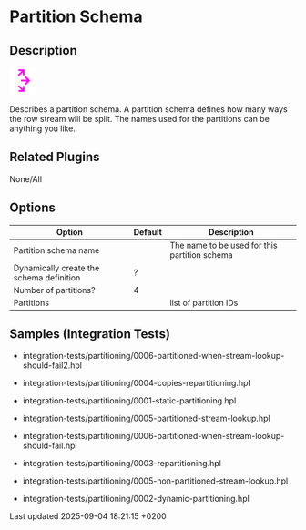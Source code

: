 <div id="header">

# Partition Schema

</div>

<div id="content">

<div class="sect1">

## Description

<div class="sectionbody">

<div class="paragraph">

<span class="image">![partition schema](/images/icons/partition_schema.svg)</span>

</div>

<div class="paragraph">

Describes a partition schema. A partition schema defines how many ways the row stream will be split. The names used for the partitions can be anything you like.

</div>

</div>

</div>

<div class="sect1">

## Related Plugins

<div class="sectionbody">

<div class="paragraph">

None/All

</div>

</div>

</div>

<div class="sect1">

## Options

<div class="sectionbody">

| Option                                   | Default | Description                                   |
| ---------------------------------------- | ------- | --------------------------------------------- |
| Partition schema name                    |         | The name to be used for this partition schema |
| Dynamically create the schema definition | ?       |                                               |
| Number of partitions?                    | 4       |                                               |
| Partitions                               |         | list of partition IDs                         |

</div>

</div>

<div class="sect1">

## Samples (Integration Tests)

<div class="sectionbody">

<div class="ulist">

  - integration-tests/partitioning/0006-partitioned-when-stream-lookup-should-fail2.hpl

  - integration-tests/partitioning/0004-copies-repartitioning.hpl

  - integration-tests/partitioning/0001-static-partitioning.hpl

  - integration-tests/partitioning/0005-partitioned-stream-lookup.hpl

  - integration-tests/partitioning/0006-partitioned-when-stream-lookup-should-fail.hpl

  - integration-tests/partitioning/0003-repartitioning.hpl

  - integration-tests/partitioning/0005-non-partitioned-stream-lookup.hpl

  - integration-tests/partitioning/0002-dynamic-partitioning.hpl

</div>

</div>

</div>

</div>

<div id="footer">

<div id="footer-text">

Last updated 2025-09-04 18:21:15 +0200

</div>

</div>
